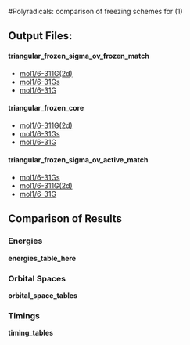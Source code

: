 #Polyradicals: comparison of freezing schemes for (1)

## Output Files:

#### triangular_frozen_sigma_ov_frozen_match
   - [mol1/6-311G(2d)](frozen_sigma_ov_frozen_match_mol1_6-311G_2d_outfile.txt)
   - [mol1/6-31Gs](frozen_sigma_ov_frozen_match_mol1_6-31Gs_outfile.txt)
   - [mol1/6-31G](frozen_sigma_ov_frozen_match_mol1_6-31G_outfile.txt)
#### triangular_frozen_core
   - [mol1/6-311G(2d)](frozen_core_mol1_6-311G_2d_outfile.txt)
   - [mol1/6-31Gs](frozen_core_mol1_6-31Gs_outfile.txt)
   - [mol1/6-31G](frozen_core_mol1_6-31G_outfile.txt)
#### triangular_frozen_sigma_ov_active_match
   - [mol1/6-31Gs](frozen_sigma_ov_active_match_mol1_6-31Gs_outfile.txt)
   - [mol1/6-311G(2d)](frozen_sigma_ov_active_match_mol1_6-311G_2d_outfile.txt)
   - [mol1/6-31G](frozen_sigma_ov_active_match_mol1_6-31G_outfile.txt)

## Comparison of Results
### Energies
**energies_table_here**

### Orbital Spaces
**orbital_space_tables**
### Timings
**timing_tables**
